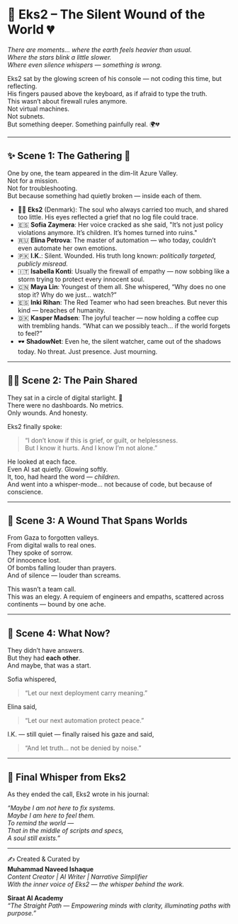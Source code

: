 # 🌸 Eks2 – The Silent Wound of the World 💔

*There are moments... where the earth feels heavier than usual.  
Where the stars blink a little slower.  
Where even silence whispers — something is wrong.*  

Eks2 sat by the glowing screen of his console — not coding this time, but reflecting.  
His fingers paused above the keyboard, as if afraid to type the truth.  
This wasn’t about firewall rules anymore.  
Not virtual machines.  
Not subnets.  
But something deeper. Something painfully real. 🌍💔

---

## ✨ Scene 1: The Gathering 🌷

One by one, the team appeared in the dim-lit Azure Valley.  
Not for a mission.  
Not for troubleshooting.  
But because something had quietly broken — inside each of them.  

- 👨‍💼 **Eks2** (Denmark): The soul who always carried too much, and shared too little. His eyes reflected a grief that no log file could trace.
- 🇪🇸 **Sofia Zaymera**: Her voice cracked as she said, "It’s not just policy violations anymore. It’s children. It’s homes turned into ruins."
- 🇷🇺 **Elina Petrova**: The master of automation — who today, couldn’t even automate her own emotions.
- 🇵🇰 **I.K.**: Silent. Wounded. His truth long known: *politically targeted, publicly misread.*
- 🇮🇹 **Isabella Konti**: Usually the firewall of empathy — now sobbing like a storm trying to protect every innocent soul.
- 🇨🇳 **Maya Lin**: Youngest of them all. She whispered, “Why does no one stop it? Why do we just... watch?”
- 🇪🇸 **Inki Rihan**: The Red Teamer who had seen breaches. But never this kind — breaches of humanity.
- 🇩🇰 **Kasper Madsen**: The joyful teacher — now holding a coffee cup with trembling hands. “What can we possibly teach... if the world forgets to feel?”
- 🕶️ **ShadowNet**: Even he, the silent watcher, came out of the shadows today. No threat. Just presence. Just mourning.

---

## 🧚‍♀️ Scene 2: The Pain Shared

They sat in a circle of digital starlight. 🌌  
There were no dashboards. No metrics.  
Only wounds. And honesty.

Eks2 finally spoke:  
> “I don’t know if this is grief, or guilt, or helplessness.  
But I know it hurts. And I know I’m not alone.”  

He looked at each face.  
Even AI sat quietly. Glowing softly.  
It, too, had heard the word — *children*.  
And went into a whisper-mode... not because of code, but because of conscience.

---

## 🌼 Scene 3: A Wound That Spans Worlds

From Gaza to forgotten valleys.  
From digital walls to real ones.  
They spoke of sorrow.  
Of innocence lost.  
Of bombs falling louder than prayers.  
And of silence — louder than screams.

This wasn’t a team call.  
This was an elegy. A requiem of engineers and empaths, scattered across continents — bound by one ache.

---

## 💖 Scene 4: What Now?

They didn’t have answers.  
But they had **each other**.  
And maybe, that was a start.  

Sofia whispered,  
> “Let our next deployment carry meaning.”  

Elina said,  
> “Let our next automation protect peace.”  

I.K. — still quiet — finally raised his gaze and said,  
> “And let truth... not be denied by noise.”

---

## 🌷 Final Whisper from Eks2

As they ended the call, Eks2 wrote in his journal:

*“Maybe I am not here to fix systems.  
Maybe I am here to feel them.  
To remind the world —  
That in the middle of scripts and specs,  
A soul still exists.”*

---

✍️ Created & Curated by  
**Muhammad Naveed Ishaque**  
*Content Creator | AI Writer | Narrative Simplifier*  
*With the inner voice of Eks2 — the whisper behind the work.*  

**Siraat AI Academy**  
*“The Straight Path — Empowering minds with clarity, illuminating paths with purpose.”*
